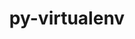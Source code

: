 ---
title: "py-virtualenv"
layout: cache
categories: [package, develop]
meta: {"compilers": ["gcc@11.4.0", "gcc@13.2.0"], "num_specs": 23, "num_specs_by_stack": {"e4s": 20, "ml-linux-x86_64-rocm": 3, "root": 23}, "oss": ["ubuntu22.04", "ubuntu24.04"], "platforms": ["linux"], "stacks": ["e4s", "ml-linux-x86_64-rocm", "root"], "targets": ["x86_64_v3"], "versions": ["20.26.6"]}
spec_details: [{"compiler": "gcc@11.4.0", "hash": "2arpnpacz6lewxpjkm6l3dkvn2f433ul", "os": "ubuntu22.04", "platform": "linux", "size": "-", "stacks": ["e4s", "root"], "target": "x86_64_v3", "variants": ["build_system=python_pip"], "versions": ["20.26.6"]}, {"compiler": "gcc@11.4.0", "hash": "2rmwgu733sgvp4bq6b5pls4kclccdiwa", "os": "ubuntu22.04", "platform": "linux", "size": "-", "stacks": ["e4s", "root"], "target": "x86_64_v3", "variants": ["build_system=python_pip"], "versions": ["20.26.6"]}, {"compiler": "gcc@11.4.0", "hash": "3zhiggrbsgl43qxcet6rff4s6ve5nrjc", "os": "ubuntu22.04", "platform": "linux", "size": "-", "stacks": ["e4s", "root"], "target": "x86_64_v3", "variants": ["build_system=python_pip"], "versions": ["20.26.6"]}, {"compiler": "gcc@13.2.0", "hash": "atymrisr2l2x6dzbkscy3hpq7zalolob", "os": "ubuntu24.04", "platform": "linux", "size": "-", "stacks": ["ml-linux-x86_64-rocm", "root"], "target": "x86_64_v3", "variants": ["build_system=python_pip"], "versions": ["20.26.6"]}, {"compiler": "gcc@11.4.0", "hash": "d7w2qtzsec27euzvcnruvjddij7opqm5", "os": "ubuntu22.04", "platform": "linux", "size": "-", "stacks": ["e4s", "root"], "target": "x86_64_v3", "variants": ["build_system=python_pip"], "versions": ["20.26.6"]}, {"compiler": "gcc@11.4.0", "hash": "dzpcbwnopzbwmz4gldxzebxilz64ngdc", "os": "ubuntu22.04", "platform": "linux", "size": "-", "stacks": ["e4s", "root"], "target": "x86_64_v3", "variants": ["build_system=python_pip"], "versions": ["20.26.6"]}, {"compiler": "gcc@11.4.0", "hash": "hdal7zu7jhgkhajqxsxq4hjsrbmlzode", "os": "ubuntu22.04", "platform": "linux", "size": "-", "stacks": ["e4s", "root"], "target": "x86_64_v3", "variants": ["build_system=python_pip"], "versions": ["20.26.6"]}, {"compiler": "gcc@11.4.0", "hash": "ikr7s2bw6ejn4ggzkqjzol7fnxyv7e5r", "os": "ubuntu22.04", "platform": "linux", "size": "-", "stacks": ["e4s", "root"], "target": "x86_64_v3", "variants": ["build_system=python_pip"], "versions": ["20.26.6"]}, {"compiler": "gcc@11.4.0", "hash": "j5as3rz6uhaicjnowc3noyejglr2l4m2", "os": "ubuntu22.04", "platform": "linux", "size": "-", "stacks": ["e4s", "root"], "target": "x86_64_v3", "variants": ["build_system=python_pip"], "versions": ["20.26.6"]}, {"compiler": "gcc@11.4.0", "hash": "jbzyghtmdv6or7ktjxycr7ez2lubypph", "os": "ubuntu22.04", "platform": "linux", "size": "-", "stacks": ["e4s", "root"], "target": "x86_64_v3", "variants": ["build_system=python_pip"], "versions": ["20.26.6"]}, {"compiler": "gcc@11.4.0", "hash": "mn2gwlmz3e657y4i5ccwfwpygqqkntkh", "os": "ubuntu22.04", "platform": "linux", "size": "-", "stacks": ["e4s", "root"], "target": "x86_64_v3", "variants": ["build_system=python_pip"], "versions": ["20.26.6"]}, {"compiler": "gcc@11.4.0", "hash": "nxxh6tfalqovl3wiyu3p6o5egavjkxyi", "os": "ubuntu22.04", "platform": "linux", "size": "-", "stacks": ["e4s", "root"], "target": "x86_64_v3", "variants": ["build_system=python_pip"], "versions": ["20.26.6"]}, {"compiler": "gcc@11.4.0", "hash": "sho64k4w6h67xzscxn7el4z5mzi3ieqt", "os": "ubuntu22.04", "platform": "linux", "size": "-", "stacks": ["e4s", "root"], "target": "x86_64_v3", "variants": ["build_system=python_pip"], "versions": ["20.26.6"]}, {"compiler": "gcc@13.2.0", "hash": "tlcq735s4u7e4vipfgpdwazrw5nurmfo", "os": "ubuntu24.04", "platform": "linux", "size": "-", "stacks": ["ml-linux-x86_64-rocm", "root"], "target": "x86_64_v3", "variants": ["build_system=python_pip"], "versions": ["20.26.6"]}, {"compiler": "gcc@11.4.0", "hash": "txytxgzvei5iq3nbapcuzcr5rwnyxaiz", "os": "ubuntu22.04", "platform": "linux", "size": "-", "stacks": ["e4s", "root"], "target": "x86_64_v3", "variants": ["build_system=python_pip"], "versions": ["20.26.6"]}, {"compiler": "gcc@11.4.0", "hash": "tyqdgcrt2qgo75wq7tbrdi32dgjygrx7", "os": "ubuntu22.04", "platform": "linux", "size": "-", "stacks": ["e4s", "root"], "target": "x86_64_v3", "variants": ["build_system=python_pip"], "versions": ["20.26.6"]}, {"compiler": "gcc@11.4.0", "hash": "vruit3nwiwr7xbfadzbl5dm6cslt4xq6", "os": "ubuntu22.04", "platform": "linux", "size": "-", "stacks": ["e4s", "root"], "target": "x86_64_v3", "variants": ["build_system=python_pip"], "versions": ["20.26.6"]}, {"compiler": "gcc@11.4.0", "hash": "wjvponyqu6hpqay4g4rwavh74hxbjvmk", "os": "ubuntu22.04", "platform": "linux", "size": "-", "stacks": ["e4s", "root"], "target": "x86_64_v3", "variants": ["build_system=python_pip"], "versions": ["20.26.6"]}, {"compiler": "gcc@11.4.0", "hash": "xkon45s47qrne2fy3rvzdblu2pb63edr", "os": "ubuntu22.04", "platform": "linux", "size": "-", "stacks": ["e4s", "root"], "target": "x86_64_v3", "variants": ["build_system=python_pip"], "versions": ["20.26.6"]}, {"compiler": "gcc@11.4.0", "hash": "yo6g6mtmnyuhfsv634cs5q5m5zll53un", "os": "ubuntu22.04", "platform": "linux", "size": "-", "stacks": ["e4s", "root"], "target": "x86_64_v3", "variants": ["build_system=python_pip"], "versions": ["20.26.6"]}, {"compiler": "gcc@11.4.0", "hash": "z65j4oz5rwxzcitjhhkbwuwlrj54nhtt", "os": "ubuntu22.04", "platform": "linux", "size": "-", "stacks": ["e4s", "root"], "target": "x86_64_v3", "variants": ["build_system=python_pip"], "versions": ["20.26.6"]}, {"compiler": "gcc@13.2.0", "hash": "zlb4bcws6vysda5lbregeo4trcgjlsvr", "os": "ubuntu24.04", "platform": "linux", "size": "-", "stacks": ["ml-linux-x86_64-rocm", "root"], "target": "x86_64_v3", "variants": ["build_system=python_pip"], "versions": ["20.26.6"]}, {"compiler": "gcc@11.4.0", "hash": "zmkilygwkrm4qkkff6kifkgdviaae5vq", "os": "ubuntu22.04", "platform": "linux", "size": "-", "stacks": ["e4s", "root"], "target": "x86_64_v3", "variants": ["build_system=python_pip"], "versions": ["20.26.6"]}]
---